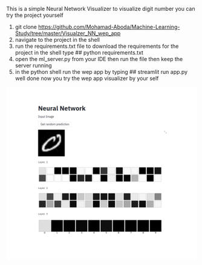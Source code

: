 This is a simple Neural Network Visualizer to visualize digit number 
you can try the project yourself 

1) git clone https://github.com/Mohamad-Aboda/Machine-Learning-Study/tree/master/Visualzer_NN_wep_app
2) navigate to the project in the shell
3) run the requirements.txt file to download the requirements for the project in the shell type   ## python requirements.txt
4) open the ml_server.py from your IDE then run the file then keep the server running 
5) in the python shell run the wep app by typing  ## streamlit run app.py 
well done now you try the wep app visualizer by your self 


![](images/finaltest.png)
